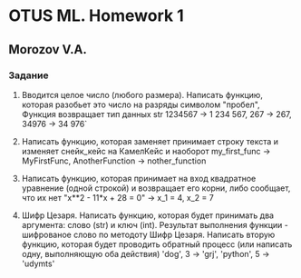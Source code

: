 # OTUS ML. Homework 1
## Morozov V.A.
### Задание
1. Вводится целое число (любого размера). Написать функцию, которая разобьет это число на разряды символом "пробел", Функция возвращает тип данных str
1234567 -> 1 234 567, 267 -> 267, 34976 -> 34 976`

2. Написать функцию, которая заменяет принимает строку текста и изменяет снейк_кейс на КамелКейс и наоборот
my_first_func -> MyFirstFunc, AnotherFunction -> nother_function

3. Написать функцию, которая принимает на вход квадратное уравнение (одной строкой) и возвращает его корни, либо сообщает, что их нет
"x**2 - 11*x + 28 = 0" -> x_1 = 4, x_2 = 7

4. Шифр Цезаря. Написать функцию, которая будет принимать два аргумента: слово (str) и ключ (int). Результат выполнения функции - шифрованое слово по методоту Шифр Цезаря. Написать вторую функцию, которая будет проводить обратный процесс (или написать одну, выполняющую оба действия)
'dog', 3 -> 'grj', 'python', 5 -> 'udymts'